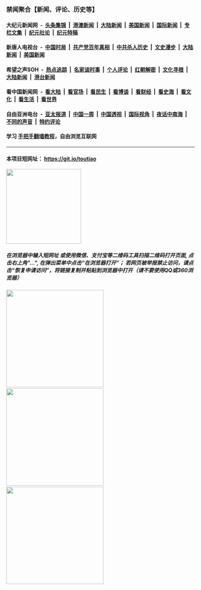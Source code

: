 ### 禁闻聚合【新闻、评论、历史等】

#### 大纪元新闻网 &nbsp;-&nbsp; [头条集锦](indexes/E头条集锦.md?t=02160802) &nbsp;|&nbsp; [港澳新闻](indexes/E港澳新闻.md?t=02160802)  &nbsp;|&nbsp; [大陆新闻](indexes/E大陆新闻.md?t=02160802) &nbsp;|&nbsp; [美国新闻](indexes/E美国新闻.md?t=02160802) &nbsp;|&nbsp; [国际新闻](indexes/E国际新闻.md?t=02160802) &nbsp;|&nbsp; [专栏文集](indexes/E专栏文集.md?t=02160802) &nbsp;|&nbsp; [纪元社论](indexes/E纪元社论.md?t=02160802) &nbsp;|&nbsp; [纪元特稿](indexes/E纪元特稿.md?t=02160802) 

#### 新唐人电视台 &nbsp;-&nbsp; [中国时局](indexes/N中国时局.md?t=02160802) &nbsp;|&nbsp; [共产党百年真相](indexes/N共产党百年真相.md?t=02160802) &nbsp;|&nbsp; [中共杀人历史](indexes/N中共杀人历史.md?t=02160802) &nbsp;|&nbsp; [文史漫步](indexes/N文史漫步.md?t=02160802) &nbsp;|&nbsp; [大陆新闻](indexes/N大陆新闻.md?t=02160802) &nbsp;|&nbsp; [美国新闻](indexes/N美国新闻.md?t=02160802)

#### 希望之声SOH &nbsp;-&nbsp; [热点追踪](indexes/H热点追踪.md?t=02160802) &nbsp;|&nbsp; [名家谈时事](indexes/H名家谈时事.md?t=02160802) &nbsp;|&nbsp; [个人评论](indexes/H个人评论.md?t=02160802)  &nbsp;|&nbsp; [红朝解密](indexes/H红朝解密.md?t=02160802) &nbsp;|&nbsp; [文化寻根](indexes/H文化寻根.md?t=02160802) &nbsp;|&nbsp; [大陆新闻](indexes/H大陆新闻.md?t=02160802) &nbsp;|&nbsp; [港台新闻](indexes/H港台新闻.md?t=02160802)

#### 看中国新闻网 &nbsp;-&nbsp; [看大陆](indexes/S看大陆.md?t=02160802) &nbsp;|&nbsp; [看官场](indexes/S看官场.md?t=02160802) &nbsp;|&nbsp; [看民生](indexes/S看民生.md?t=02160802)  &nbsp;|&nbsp; [看博谈](indexes/S看博谈.md?t=02160802) &nbsp;|&nbsp; [看财经](indexes/S看财经.md?t=02160802) &nbsp;|&nbsp; [看史海](indexes/S看史海.md?t=02160802) &nbsp;|&nbsp; [看文化](indexes/S看文化.md?t=02160802) &nbsp;|&nbsp; [看生活](indexes/S看生活.md?t=02160802) &nbsp;|&nbsp; [看世界](indexes/S看世界.md?t=02160802)

#### 自由亚洲电台 &nbsp;-&nbsp; [亚太报道](indexes/R亚太报道.md?t=02160802) &nbsp;|&nbsp; [中国一周](indexes/R中国一周.md?t=02160802) &nbsp;|&nbsp; [中国透视](indexes/R中国透视.md?t=02160802)  &nbsp;|&nbsp; [国际视角](indexes/R国际视角.md?t=02160802) &nbsp;|&nbsp; [夜话中南海](indexes/R夜话中南海.md?t=02160802) &nbsp;|&nbsp; [不同的声音](indexes/R不同的声音.md?t=02160802) &nbsp;|&nbsp; [特约评论](indexes/R特约评论.md?t=02160802)

#### 学习 [手把手翻墙教程](https://github.com/gfw-breaker/guides/wiki)，自由浏览互联网

----

#### 本项目短网址： https://git.io/toutiao
<img src="https://raw.githubusercontent.com/gfw-breaker/banned-news/master/scripts/img/qr.png" width="200px"/>  

##### 在浏览器中输入短网址 或使用微信、支付宝等二维码工具扫描二维码打开页面, 点击右上角"...", 在弹出菜单中点击“在浏览器打开”； 若网页被举报禁止访问，请点击“恢复申请访问”，将链接复制并粘贴到浏览器中打开（请不要使用QQ或360浏览器）

<img src="https://raw.githubusercontent.com/gfw-breaker/banned-news/master/scripts/img/1.png" width="260px"/> &nbsp; <img src="https://raw.githubusercontent.com/gfw-breaker/banned-news/master/scripts/img/2.png" width="260px"/> &nbsp; <img src="https://raw.githubusercontent.com/gfw-breaker/banned-news/master/scripts/img/3.png" width="260px"/>
